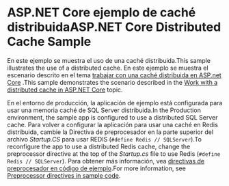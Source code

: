 # <a name="aspnet-core-distributed-cache-sample"></a><span data-ttu-id="a492e-101">ASP.NET Core ejemplo de caché distribuida</span><span class="sxs-lookup"><span data-stu-id="a492e-101">ASP.NET Core Distributed Cache Sample</span></span>

<span data-ttu-id="a492e-102">En este ejemplo se muestra el uso de una caché distribuida.</span><span class="sxs-lookup"><span data-stu-id="a492e-102">This sample illustrates the use of a distributed cache.</span></span> <span data-ttu-id="a492e-103">En este ejemplo se muestra el escenario descrito en el tema [trabajar con una caché distribuida en ASP.net Core](https://docs.microsoft.com/aspnet/core/performance/caching/distributed) .</span><span class="sxs-lookup"><span data-stu-id="a492e-103">This sample demonstrates the scenario described in the [Work with a distributed cache in ASP.NET Core](https://docs.microsoft.com/aspnet/core/performance/caching/distributed) topic.</span></span>

<span data-ttu-id="a492e-104">En el entorno de producción, la aplicación de ejemplo está configurada para usar una memoria caché de SQL Server distribuida.</span><span class="sxs-lookup"><span data-stu-id="a492e-104">In the Production environment, the sample app is configured to use a distributed SQL Server cache.</span></span> <span data-ttu-id="a492e-105">Para volver a configurar la aplicación para usar una caché en Redis distribuida, cambie la Directiva de preprocesador en la parte superior del archivo *Startup.CS* para usar REDIS (`#define Redis // SQLServer`).</span><span class="sxs-lookup"><span data-stu-id="a492e-105">To reconfigure the app to use a distributed Redis cache, change the preprocessor directive at the top of the *Startup.cs* file to use Redis (`#define Redis // SQLServer`).</span></span> <span data-ttu-id="a492e-106">Para obtener más información, vea [directivas de preprocesador en código de ejemplo](https://docs.microsoft.com/aspnet/core/#preprocessor-directives-in-sample-code).</span><span class="sxs-lookup"><span data-stu-id="a492e-106">For more information, see [Preprocessor directives in sample code](https://docs.microsoft.com/aspnet/core/#preprocessor-directives-in-sample-code).</span></span>
